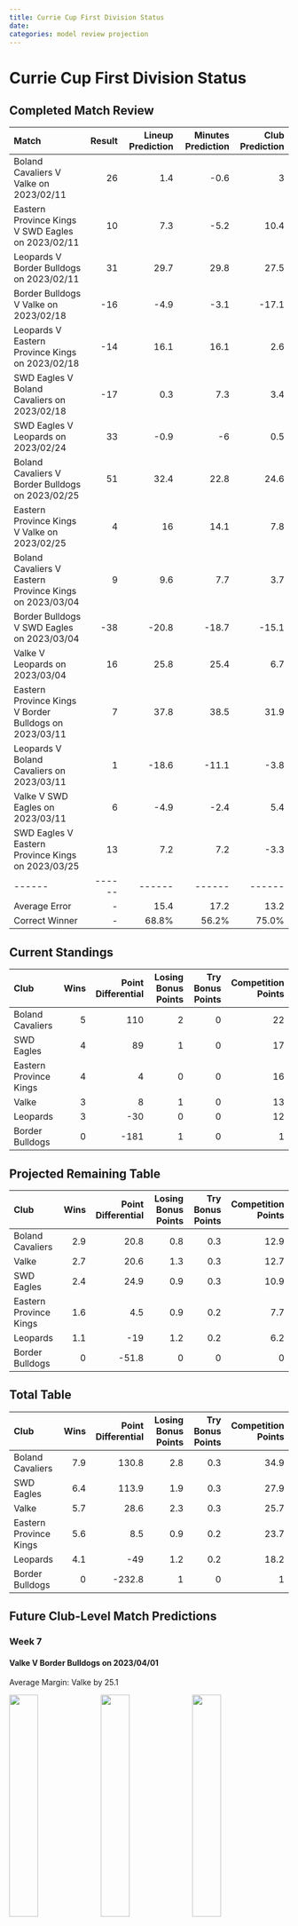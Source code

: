 ```yaml
---  
title: Currie Cup First Division Status  
date:   
categories: model review projection  
---
```

# Currie Cup First Division Status

## Completed Match Review


| Match                                                   |   Result |   Lineup Prediction |   Minutes Prediction |   Club Prediction |
|:--------------------------------------------------------|---------:|--------------------:|---------------------:|------------------:|
| Boland Cavaliers V Valke on 2023/02/11                  |       26 |                 1.4 |                 -0.6 |               3   |
| Eastern Province Kings V SWD Eagles on 2023/02/11       |       10 |                 7.3 |                 -5.2 |              10.4 |
| Leopards V Border Bulldogs on 2023/02/11                |       31 |                29.7 |                 29.8 |              27.5 |
| Border Bulldogs V Valke on 2023/02/18                   |      -16 |                -4.9 |                 -3.1 |             -17.1 |
| Leopards V Eastern Province Kings on 2023/02/18         |      -14 |                16.1 |                 16.1 |               2.6 |
| SWD Eagles V Boland Cavaliers on 2023/02/18             |      -17 |                 0.3 |                  7.3 |               3.4 |
| SWD Eagles V Leopards on 2023/02/24                     |       33 |                -0.9 |                 -6   |               0.5 |
| Boland Cavaliers V Border Bulldogs on 2023/02/25        |       51 |                32.4 |                 22.8 |              24.6 |
| Eastern Province Kings V Valke on 2023/02/25            |        4 |                16   |                 14.1 |               7.8 |
| Boland Cavaliers V Eastern Province Kings on 2023/03/04 |        9 |                 9.6 |                  7.7 |               3.7 |
| Border Bulldogs V SWD Eagles on 2023/03/04              |      -38 |               -20.8 |                -18.7 |             -15.1 |
| Valke V Leopards on 2023/03/04                          |       16 |                25.8 |                 25.4 |               6.7 |
| Eastern Province Kings V Border Bulldogs on 2023/03/11  |        7 |                37.8 |                 38.5 |              31.9 |
| Leopards V Boland Cavaliers on 2023/03/11               |        1 |               -18.6 |                -11.1 |              -3.8 |
| Valke V SWD Eagles on 2023/03/11                        |        6 |                -4.9 |                 -2.4 |               5.4 |
| SWD Eagles V Eastern Province Kings on 2023/03/25       |       13 |                 7.2 |                  7.2 |              -3.3 |
| ------ | ------ | ------ | ------ | ------ |
| Average Error |       - | 15.4 | 17.2 | 13.2 |
| Correct Winner |       - | 68.8% | 56.2% | 75.0% |


## Current Standings


| Club                   |   Wins |   Point Differential |   Losing Bonus Points |   Try Bonus Points |   Competition Points |
|:-----------------------|-------:|---------------------:|----------------------:|-------------------:|---------------------:|
| Boland Cavaliers       |      5 |                  110 |                     2 |                  0 |                   22 |
| SWD Eagles             |      4 |                   89 |                     1 |                  0 |                   17 |
| Eastern Province Kings |      4 |                    4 |                     0 |                  0 |                   16 |
| Valke                  |      3 |                    8 |                     1 |                  0 |                   13 |
| Leopards               |      3 |                  -30 |                     0 |                  0 |                   12 |
| Border Bulldogs        |      0 |                 -181 |                     1 |                  0 |                    1 |
## Projected Remaining Table


| Club                   |   Wins |   Point Differential |   Losing Bonus Points |   Try Bonus Points |   Competition Points |
|:-----------------------|-------:|---------------------:|----------------------:|-------------------:|---------------------:|
| Boland Cavaliers       |    2.9 |                 20.8 |                   0.8 |                0.3 |                 12.9 |
| Valke                  |    2.7 |                 20.6 |                   1.3 |                0.3 |                 12.7 |
| SWD Eagles             |    2.4 |                 24.9 |                   0.9 |                0.3 |                 10.9 |
| Eastern Province Kings |    1.6 |                  4.5 |                   0.9 |                0.2 |                  7.7 |
| Leopards               |    1.1 |                -19   |                   1.2 |                0.2 |                  6.2 |
| Border Bulldogs        |    0   |                -51.8 |                   0   |                0   |                  0   |
## Total Table


| Club                   |   Wins |   Point Differential |   Losing Bonus Points |   Try Bonus Points |   Competition Points |
|:-----------------------|-------:|---------------------:|----------------------:|-------------------:|---------------------:|
| Boland Cavaliers       |    7.9 |                130.8 |                   2.8 |                0.3 |                 34.9 |
| SWD Eagles             |    6.4 |                113.9 |                   1.9 |                0.3 |                 27.9 |
| Valke                  |    5.7 |                 28.6 |                   2.3 |                0.3 |                 25.7 |
| Eastern Province Kings |    5.6 |                  8.5 |                   0.9 |                0.2 |                 23.7 |
| Leopards               |    4.1 |                -49   |                   1.2 |                0.2 |                 18.2 |
| Border Bulldogs        |    0   |               -232.8 |                   1   |                0   |                  1   |
## Future Club-Level Match Predictions

### Week 7

#### Valke V Border Bulldogs on 2023/04/01


Average Margin: Valke by 25.1

<p float="left">
<img src="plots/performances_Valke_V_Border Bulldogs_7.png" width="32%" />
<img src="plots/resultbar_Valke_V_Border Bulldogs_7.png" width="32%" />
<img src="plots/spreads_Valke_V_Border Bulldogs_7.png" width="32%" />
</p>

### Week 8

#### SWD Eagles V Valke on 2023/04/14


Average Margin: SWD Eagles by 4.6

<p float="left">
<img src="plots/performances_SWD Eagles_V_Valke_8.png" width="32%" />
<img src="plots/resultbar_SWD Eagles_V_Valke_8.png" width="32%" />
<img src="plots/spreads_SWD Eagles_V_Valke_8.png" width="32%" />
</p>

#### Eastern Province Kings V Leopards on 2023/04/15


Average Margin: Eastern Province Kings by 7.4

<p float="left">
<img src="plots/performances_Eastern Province Kings_V_Leopards_8.png" width="32%" />
<img src="plots/resultbar_Eastern Province Kings_V_Leopards_8.png" width="32%" />
<img src="plots/spreads_Eastern Province Kings_V_Leopards_8.png" width="32%" />
</p>

### Week 9

#### Valke V Boland Cavaliers on 2023/04/22


Average Margin: Boland Cavaliers by 1.7

<p float="left">
<img src="plots/performances_Valke_V_Boland Cavaliers_9.png" width="32%" />
<img src="plots/resultbar_Valke_V_Boland Cavaliers_9.png" width="32%" />
<img src="plots/spreads_Valke_V_Boland Cavaliers_9.png" width="32%" />
</p>

#### Leopards V SWD Eagles on 2023/04/22


Average Margin: SWD Eagles by 1.0

<p float="left">
<img src="plots/performances_Leopards_V_SWD Eagles_9.png" width="32%" />
<img src="plots/resultbar_Leopards_V_SWD Eagles_9.png" width="32%" />
<img src="plots/spreads_Leopards_V_SWD Eagles_9.png" width="32%" />
</p>

### Week 10

#### SWD Eagles V Border Bulldogs on 2023/04/28


Average Margin: SWD Eagles by 26.7

<p float="left">
<img src="plots/performances_SWD Eagles_V_Border Bulldogs_10.png" width="32%" />
<img src="plots/resultbar_SWD Eagles_V_Border Bulldogs_10.png" width="32%" />
<img src="plots/spreads_SWD Eagles_V_Border Bulldogs_10.png" width="32%" />
</p>

#### Boland Cavaliers V Leopards on 2023/04/29


Average Margin: Boland Cavaliers by 11.2

<p float="left">
<img src="plots/performances_Boland Cavaliers_V_Leopards_10.png" width="32%" />
<img src="plots/resultbar_Boland Cavaliers_V_Leopards_10.png" width="32%" />
<img src="plots/spreads_Boland Cavaliers_V_Leopards_10.png" width="32%" />
</p>

### Week 11

#### Eastern Province Kings V Boland Cavaliers on 2023/05/13


Average Margin: Boland Cavaliers by 0.5

<p float="left">
<img src="plots/performances_Eastern Province Kings_V_Boland Cavaliers_11.png" width="32%" />
<img src="plots/resultbar_Eastern Province Kings_V_Boland Cavaliers_11.png" width="32%" />
<img src="plots/spreads_Eastern Province Kings_V_Boland Cavaliers_11.png" width="32%" />
</p>

### Week 13

#### Leopards V Valke on 2023/06/03


Average Margin: Leopards by 0.6

<p float="left">
<img src="plots/performances_Leopards_V_Valke_13.png" width="32%" />
<img src="plots/resultbar_Leopards_V_Valke_13.png" width="32%" />
<img src="plots/spreads_Leopards_V_Valke_13.png" width="32%" />
</p>

### Week 12

#### Boland Cavaliers V SWD Eagles on 2023/05/20


Average Margin: Boland Cavaliers by 7.4

<p float="left">
<img src="plots/performances_Boland Cavaliers_V_SWD Eagles_12.png" width="32%" />
<img src="plots/resultbar_Boland Cavaliers_V_SWD Eagles_12.png" width="32%" />
<img src="plots/spreads_Boland Cavaliers_V_SWD Eagles_12.png" width="32%" />
</p>

#### Valke V Eastern Province Kings on 2023/05/20


Average Margin: Valke by 2.5

<p float="left">
<img src="plots/performances_Valke_V_Eastern Province Kings_12.png" width="32%" />
<img src="plots/resultbar_Valke_V_Eastern Province Kings_12.png" width="32%" />
<img src="plots/spreads_Valke_V_Eastern Province Kings_12.png" width="32%" />
</p>
